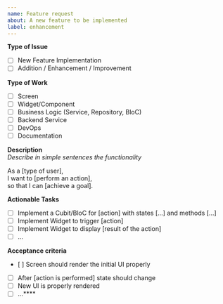 ```yaml
---
name: Feature request
about: A new feature to be implemented
label: enhancement
---
```


**Type of Issue**  
- [ ] New Feature Implementation
- [ ] Addition / Enhancement / Improvement

**Type of Work**  
- [ ] Screen  
- [ ] Widget/Component  
- [ ] Business Logic (Service, Repository, BloC)  
- [ ] Backend Service
- [ ] DevOps
- [ ] Documentation

**Description**  
*Describe in simple sentences the functionality*  

As a [type of user],  
I want to [perform an action],  
so that I can [achieve a goal].  

**Actionable Tasks**  
- [ ] Implement a Cubit/BloC for [action] with states [...] and methods [...]  
- [ ] Implement Widget to trigger [action]  
- [ ] Implement Widget to display [result of the action]  
- [ ] ...

**Acceptance criteria**  
- [ ] Screen should render the initial UI properly  
- [ ] After [action is performed] state should change  
- [ ] New UI is properly rendered  
- [ ] ...****
